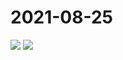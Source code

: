 # 2021-08-25

<image-container>
  <img preview="0" src="http://wangleant.com/turtle-images-thumbnail/IMG_20210825_083357.jpg"/>
</image-container>
<image-container>
  <img preview="0" src="http://wangleant.com/turtle-images-thumbnail/IMG_20210825_083401.jpg"/>
</image-container>